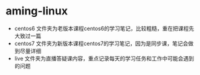 # aming-linux

+ centos6 文件夹为老版本课程centos6的学习笔记，比较粗糙，重在把课程先大致过一篇
+ centos7 文件夹为新版本课程centos7的学习笔记，因为是同步课，笔记会做到尽量详细
+ live 文件夹为直播答疑课内容，重点记录每天的学习任务和工作中可能会遇到的问题
